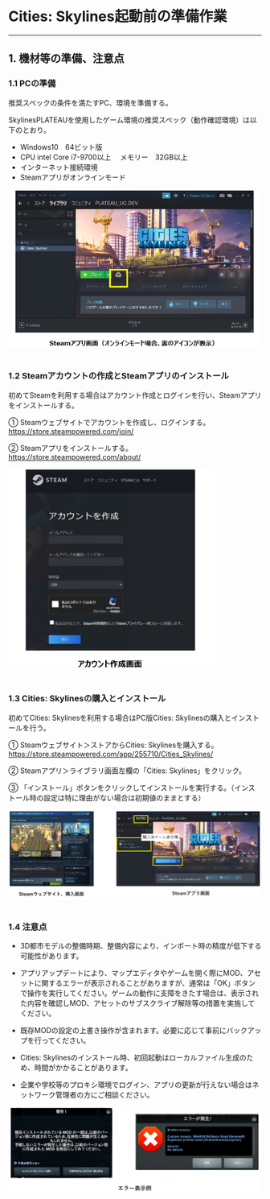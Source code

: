# Cities: Skylines起動前の準備作業

------



## 1. 機材等の準備、注意点

### 1.1 PCの準備

推奨スペックの条件を満たすPC、環境を準備する。

SkylinesPLATEAUを使用したゲーム環境の推奨スペック（動作確認環境）は以下のとおり。

- Windows10　64ビット版
- CPU intel Core i7-9700以上　 メモリー　32GB以上
- インターネット接続環境
- Steamアプリがオンラインモード

<img src="../resources/userMan/1-1-1-1.png" style="zoom:80%;" />

<br>
<br>

### 1.2 Steamアカウントの作成とSteamアプリのインストール

初めてSteamを利用する場合はアカウント作成とログインを行い、Steamアプリをインストールする。

① Steamウェブサイトでアカウントを作成し、ログインする。
https://store.steampowered.com/join/

② Steamアプリをインストールする。
https://store.steampowered.com/about/



<img src="../resources/userMan/1-1-1-2.png" style="zoom:80%;" />

<br>
<br>

### 1.3 Cities: Skylinesの購入とインストール

初めてCities: Skylinesを利用する場合はPC版Cities: Skylinesの購入とインストールを行う。 

① Steamウェブサイト＞ストアからCities: Skylinesを購入する。
　　https://store.steampowered.com/app/255710/Cities_Skylines/

② Steamアプリ＞ライブラリ画面左欄の「Cities: Skylines」をクリック。

③ 「インストール」ボタンをクリックしてインストールを実行する。（インストール時の設定は特に理由がない場合は初期値のままとする）



<img src="../resources/userMan/1-1-3-1.png" style="zoom:90%;" />

<br>
<br>

### 1.4 注意点

- 3D都市モデルの整備時期、整備内容により、インポート時の精度が低下する可能性があります。

- アプリアップデートにより、マップエディタやゲームを開く際にMOD、アセットに関するエラーが表示されることがありますが、通常は「OK」ボタンで操作を実行してください。ゲームの動作に支障をきたす場合は、表示された内容を確認しMOD、アセットのサブスクライブ解除等の措置を実施してください。

- 既存MODの設定の上書き操作が含まれます。必要に応じて事前にバックアップを行ってください。

- Cities: Skylinesのインストール時、初回起動はローカルファイル生成のため、時間がかかることがあります。

- 企業や学校等のプロキシ環境でログイン、アプリの更新が行えない場合はネットワーク管理者の方にご相談ください。

  

<img src="../resources/userMan/1-1-4-1.png" style="zoom: 80%;" />

<br><br>
